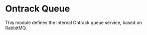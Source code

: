 Ontrack Queue
=============

This module defines the internal Ontrack queue service, based on RabbitMQ.
